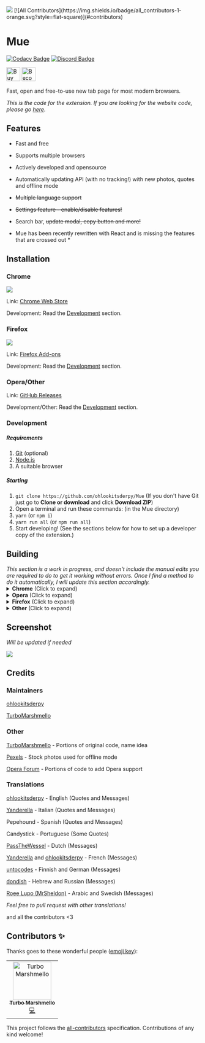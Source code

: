 <img src='assets/logo/logo_horizontal.png'>
[![All Contributors](https://img.shields.io/badge/all_contributors-1-orange.svg?style=flat-square)](#contributors)

# Mue
[![Codacy Badge](https://api.codacy.com/project/badge/Grade/fba7ad7fc6e14fe0bc2a8d53dbf0bb41)](https://www.codacy.com/app/ohlookitsderpy/Mue?utm_source=github.com&amp;utm_medium=referral&amp;utm_content=ohlookitsderpy/Mue&amp;utm_campaign=Badge_Grade)
[![Discord Badge](https://discordapp.com/api/guilds/336039472250748928/widget.png)](https://discord.gg/HJmmmTB)

<a href='https://ko-fi.com/ohlookitsderpy' target='_blank'><img height='36' src='assets/kofi.png' alt='Buy me a coffee at ko-fi.com' /></a>
<a href='https://patreon.com/ohlookitsderpy' target='_blank'><img height='36' src='assets/patreon.png' alt='Become a patron on patreon.com' /></a>

Fast, open and free-to-use new tab page for most modern browsers.

*This is the code for the extension. If you are looking for the website code, please go [here](https://github.com/TurboMarshmello/muetab.xyz).*

## Features
* Fast and free
* Supports multiple browsers
* Actively developed and opensource
* Automatically updating API (with no tracking!) with new photos, quotes and offline mode
* ~~Multiple language support~~
* ~~Settings feature - enable/disable features!~~
* Search bar, ~~update modal, copy button and more!~~

* Mue has been recently rewritten with React and is missing the features that are crossed out *

## Installation
### Chrome
<a href='https://chrome.google.com/webstore/detail/mue/bngmbednanpcfochchhgbkookpiaiaid'><img src='assets/chrome.png' target='_blank'></a> 

Link: [Chrome Web Store](https://chrome.google.com/webstore/detail/mue/bngmbednanpcfochchhgbkookpiaiaid)

Development: Read the [Development](#development) section.
### Firefox
<a href='https://addons.mozilla.org/firefox/addon/mue'><img src='assets/firefox.png' target='_blank'></a> 

Link: [Firefox Add-ons](https://addons.mozilla.org/firefox/addon/mue)

Development: Read the [Development](#development) section.
### Opera/Other
Link: [GitHub Releases](https://github.com/ohlookitsderpy/Mue/releases)

Development/Other: Read the [Development](#development) section.
### Development
<h5>Requirements</h5>
<ol>
  <li><a href='https://git-scm.com'>Git</a> (optional)</li>
  <li><a href='https://nodejs.org'>Node.js</a></li>
  <li>A suitable browser</li>
</ol>
<h5>Starting</h5>
<ol>
  <li> <code>git clone https://github.com/ohlookitsderpy/Mue</code> (If you don't have Git just go to <b>Clone or
      download</b> and click <b>Download ZIP</b>)
  <li> Open a terminal and run these commands: (in the Mue directory)
  <li> <code>yarn</code> (or <code>npm i</code>)
  <li> <code>yarn run all</code> (or <code>npm run all</code>)
  <li> Start developing! (See the sections below for how to set up a developer copy of the extension.)
</ol>
<h2>Building</h5>
<i>This section is a work in progress, and doesn't include the manual edits you are required to do to get it working without errors. 
Once I find a method to do it automatically, I will update this section accordingly.</i>
<details>
  <summary><b>Chrome</b> (Click to expand)</summary>
  <ol>
    <li> <code>yarn run build</code> (or <code>npm run build</code>)
    <li> Rename <code>manifest-chrome.json</code> in the "manfiest" folder to <code>manifest.json</code> in "build" (replace the one created by React)
    <li> Visit <code>chrome://extensions</code> in Chrome
    <li> Click <b>Load unpacked</b> (Make sure <b>Developer Mode</b> is on)
    <li> Go to the directory containing the built copy of Mue and click <b>ok</b>
    <li> Enjoy your new tab!
</details>
<details>
  <summary><b>Opera</b> (Click to expand)</summary>
  <ol>
    <li> <code>yarn run build</code> (or <code>npm run build</code>)
    <li> Rename <code>manifest-opera.json</code> in the "manfiest" folder to <code>manifest.json</code> in "build" (replace the one created by React)
    <li> Visit <code>about://extensions</code> in Opera
    <li> Click <b>Load unpacked extension...</b> (Make sure <b>Developer Mode</b> is on)
    <li> Go to the directory containing Mue and click <b>ok</b>
    <li> Enjoy your new tab!
</details>
<details>
  <summary><b>Firefox</b> (Click to expand)</summary>
  <i>Note: I'm currently trying to find a better method to do this, but this works for now.</i>
  <ol>
    <li> <code>yarn run build</code> (or <code>npm run build</code>)
    <li> Rename <code>manifest-firefox.json</code> in the "manfiest" folder to <code>manifest.json</code> in "build" (replace the one created by React) 
    <li> Move <code>manifest/background-opera.js</code> to <code>build/background-opera.js</code>   
    <li> Visit <code>about:debugging#addons</code> in Firefox
    <li> Click <b>Load Temporary Add-on</b>
    <li> Go to the directory containing Mue and click on the <b>manifest.json</b>
    <li> Enjoy your new tab!
  </ol>
</details>
<details>
  <summary><b>Other</b> (Click to expand)</summary>
  <i>Note: To get the full new tab experience, set your browser to open the <code>index.html</code> on startup and tab open!</i>
    <ol>
      <li> Open the <code>index.html</code> in your browser
      <li> Enjoy your new tab!
    </ol>
</details>

## Screenshot
*Will be updated if needed*

<img src='assets/screenshot.jpg'>

## Credits
### Maintainers
[ohlookitsderpy](https://github.com/ohlookitsderpy)

[TurboMarshmello](https://github.com/TurboMarshmello)

### Other
[TurboMarshmello](https://github.com/TurboMarshmello) - Portions of original code, name idea

[Pexels](https://pexels.com) - Stock photos used for offline mode

[Opera Forum](https://forums.opera.com/topic/25046/how-to-disable-completely-the-speed-dial/14) - Portions of code to add Opera support

### Translations
[ohlookitsderpy](https://github.com/ohlookitsderpy) - English (Quotes and Messages)

[Yanderella](https://github.com/tomiedev) - Italian (Quotes and Messages)

Pepehound - Spanish (Quotes and Messages)

Candystick - Portuguese (Some Quotes)

[PassTheWessel](https://github.com/PassTheWessel) - Dutch (Messages)

[Yanderella](https://github.com/tomiedev) and [ohlookitsderpy](https://github.com/ohlookitsderpy) - French (Messages)

[untocodes](https://github.com/untocodes) - Finnish and German (Messages)

[dondish](https://github.com/dondish) - Hebrew and Russian (Messages)

[Roee Lupo (MrSheldon)](https://github.com/MrSheldon) - Arabic and Swedish (Messages)

*Feel free to pull request with other translations!*

and all the contributors <3

## Contributors ✨

Thanks goes to these wonderful people ([emoji key](https://allcontributors.org/docs/en/emoji-key)):

<!-- ALL-CONTRIBUTORS-LIST:START - Do not remove or modify this section -->
<!-- prettier-ignore -->
<table>
  <tr>
    <td align="center"><a href="https://github.com/TurboMarshmello"><img src="https://avatars3.githubusercontent.com/u/25852280?v=4" width="100px;" alt="Turbo Marshmello"/><br /><sub><b>Turbo Marshmello</b></sub></a><br /><a href="https://github.com/ohlookitsderpy/Mue/commits?author=Turbomarshmello" title="Code">💻</a></td>
  </tr>
</table>

<!-- ALL-CONTRIBUTORS-LIST:END -->

This project follows the [all-contributors](https://github.com/all-contributors/all-contributors) specification. Contributions of any kind welcome!
